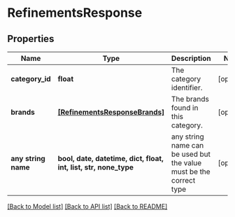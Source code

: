 # RefinementsResponse


## Properties
Name | Type | Description | Notes
------------ | ------------- | ------------- | -------------
**category_id** | **float** | The category identifier. | [optional] 
**brands** | [**[RefinementsResponseBrands]**](RefinementsResponseBrands.md) | The brands found in this category. | [optional] 
**any string name** | **bool, date, datetime, dict, float, int, list, str, none_type** | any string name can be used but the value must be the correct type | [optional]

[[Back to Model list]](../README.md#documentation-for-models) [[Back to API list]](../README.md#documentation-for-api-endpoints) [[Back to README]](../README.md)


